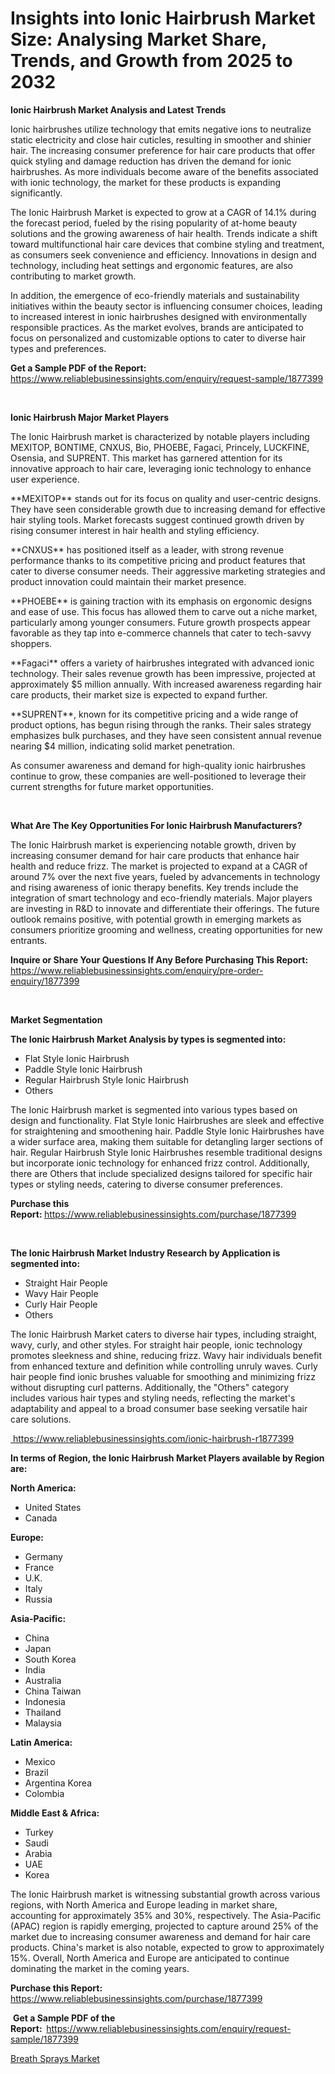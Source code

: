 <p><h1>Insights into Ionic Hairbrush Market Size: Analysing Market Share, Trends, and Growth from 2025 to 2032</h1></p><p><strong>Ionic Hairbrush Market Analysis and Latest Trends</strong></p>
<p><p>Ionic hairbrushes utilize technology that emits negative ions to neutralize static electricity and close hair cuticles, resulting in smoother and shinier hair. The increasing consumer preference for hair care products that offer quick styling and damage reduction has driven the demand for ionic hairbrushes. As more individuals become aware of the benefits associated with ionic technology, the market for these products is expanding significantly.</p><p>The Ionic Hairbrush Market is expected to grow at a CAGR of 14.1% during the forecast period, fueled by the rising popularity of at-home beauty solutions and the growing awareness of hair health. Trends indicate a shift toward multifunctional hair care devices that combine styling and treatment, as consumers seek convenience and efficiency. Innovations in design and technology, including heat settings and ergonomic features, are also contributing to market growth. </p><p>In addition, the emergence of eco-friendly materials and sustainability initiatives within the beauty sector is influencing consumer choices, leading to increased interest in ionic hairbrushes designed with environmentally responsible practices. As the market evolves, brands are anticipated to focus on personalized and customizable options to cater to diverse hair types and preferences.</p></p>
<p><strong>Get a Sample PDF of the Report:&nbsp;</strong> <a href="https://www.reliablebusinessinsights.com/enquiry/request-sample/1877399?utm_campaign=2275&utm_medium=2&utm_source=Github&utm_content=ia&utm_term=07022025&utm_id=ionic-hairbrush">https://www.reliablebusinessinsights.com/enquiry/request-sample/1877399</a></p>
<p>&nbsp;</p>
<p><strong>Ionic Hairbrush Major Market Players</strong></p>
<p><p>The Ionic Hairbrush market is characterized by notable players including MEXITOP, BONTIME, CNXUS, Bio, PHOEBE, Fagaci, Princely, LUCKFINE, Osensia, and SUPRENT. This market has garnered attention for its innovative approach to hair care, leveraging ionic technology to enhance user experience.</p><p>**MEXITOP** stands out for its focus on quality and user-centric designs. They have seen considerable growth due to increasing demand for effective hair styling tools. Market forecasts suggest continued growth driven by rising consumer interest in hair health and styling efficiency.</p><p>**CNXUS** has positioned itself as a leader, with strong revenue performance thanks to its competitive pricing and product features that cater to diverse consumer needs. Their aggressive marketing strategies and product innovation could maintain their market presence.</p><p>**PHOEBE** is gaining traction with its emphasis on ergonomic designs and ease of use. This focus has allowed them to carve out a niche market, particularly among younger consumers. Future growth prospects appear favorable as they tap into e-commerce channels that cater to tech-savvy shoppers.</p><p>**Fagaci** offers a variety of hairbrushes integrated with advanced ionic technology. Their sales revenue growth has been impressive, projected at approximately $5 million annually. With increased awareness regarding hair care products, their market size is expected to expand further.</p><p>**SUPRENT**, known for its competitive pricing and a wide range of product options, has begun rising through the ranks. Their sales strategy emphasizes bulk purchases, and they have seen consistent annual revenue nearing $4 million, indicating solid market penetration.</p><p>As consumer awareness and demand for high-quality ionic hairbrushes continue to grow, these companies are well-positioned to leverage their current strengths for future market opportunities.</p></p>
<p>&nbsp;</p>
<p><strong>What Are The Key Opportunities For Ionic Hairbrush Manufacturers?</strong></p>
<p><p>The Ionic Hairbrush market is experiencing notable growth, driven by increasing consumer demand for hair care products that enhance hair health and reduce frizz. The market is projected to expand at a CAGR of around 7% over the next five years, fueled by advancements in technology and rising awareness of ionic therapy benefits. Key trends include the integration of smart technology and eco-friendly materials. Major players are investing in R&D to innovate and differentiate their offerings. The future outlook remains positive, with potential growth in emerging markets as consumers prioritize grooming and wellness, creating opportunities for new entrants.</p></p>
<p><strong>Inquire or Share Your Questions If Any Before Purchasing This Report:</strong> <a href="https://www.reliablebusinessinsights.com/enquiry/pre-order-enquiry/1877399?utm_campaign=2275&utm_medium=2&utm_source=Github&utm_content=ia&utm_term=07022025&utm_id=ionic-hairbrush">https://www.reliablebusinessinsights.com/enquiry/pre-order-enquiry/1877399</a></p>
<p>&nbsp;</p>
<p><strong>Market Segmentation</strong></p>
<p><strong>The Ionic Hairbrush Market Analysis by types is segmented into:</strong></p>
<p><ul><li>Flat Style Ionic Hairbrush</li><li>Paddle Style Ionic Hairbrush</li><li>Regular Hairbrush Style Ionic Hairbrush</li><li>Others</li></ul></p>
<p><p>The Ionic Hairbrush market is segmented into various types based on design and functionality. Flat Style Ionic Hairbrushes are sleek and effective for straightening and smoothening hair. Paddle Style Ionic Hairbrushes have a wider surface area, making them suitable for detangling larger sections of hair. Regular Hairbrush Style Ionic Hairbrushes resemble traditional designs but incorporate ionic technology for enhanced frizz control. Additionally, there are Others that include specialized designs tailored for specific hair types or styling needs, catering to diverse consumer preferences.</p></p>
<p><strong>Purchase this Report:&nbsp;</strong><a href="https://www.reliablebusinessinsights.com/purchase/1877399?utm_campaign=2275&utm_medium=2&utm_source=Github&utm_content=ia&utm_term=07022025&utm_id=ionic-hairbrush">https://www.reliablebusinessinsights.com/purchase/1877399</a></p>
<p>&nbsp;</p>
<p><strong>The Ionic Hairbrush Market Industry Research by Application is segmented into:</strong></p>
<p><ul><li>Straight Hair People</li><li>Wavy Hair People</li><li>Curly Hair People</li><li>Others</li></ul></p>
<p><p>The Ionic Hairbrush Market caters to diverse hair types, including straight, wavy, curly, and other styles. For straight hair people, ionic technology promotes sleekness and shine, reducing frizz. Wavy hair individuals benefit from enhanced texture and definition while controlling unruly waves. Curly hair people find ionic brushes valuable for smoothing and minimizing frizz without disrupting curl patterns. Additionally, the "Others" category includes various hair types and styling needs, reflecting the market's adaptability and appeal to a broad consumer base seeking versatile hair care solutions.</p></p>
<p><a href="https://www.reliablebusinessinsights.com/ionic-hairbrush-r1877399?utm_campaign=2275&utm_medium=2&utm_source=Github&utm_content=ia&utm_term=07022025&utm_id=ionic-hairbrush">&nbsp;https://www.reliablebusinessinsights.com/ionic-hairbrush-r1877399</a></p>
<p><strong>In terms of Region, the Ionic Hairbrush Market Players available by Region are:</strong></p>
<p>
    <p> <strong> North America: </strong>
        <ul>
            <li>United States</li>
            <li>Canada</li>
        </ul>
        </p> 
    <p> <strong> Europe: </strong>
        <ul>
            <li>Germany</li>
            <li>France</li>
            <li>U.K.</li>
            <li>Italy</li>
            <li>Russia</li>
        </ul>
        </p> 
    <p> <strong> Asia-Pacific: </strong>
        <ul>
            <li>China</li>
            <li>Japan</li>
            <li>South Korea</li>
            <li>India</li>
            <li>Australia</li>
            <li>China Taiwan</li>
            <li>Indonesia</li>
            <li>Thailand</li>
            <li>Malaysia</li>
        </ul>
        </p> 
    <p> <strong> Latin America: </strong>
        <ul>
            <li>Mexico</li>
            <li>Brazil</li>
            <li>Argentina Korea</li>
            <li>Colombia</li>
        </ul>
        </p> 
    <p> <strong> Middle East & Africa: </strong>
        <ul>
            <li>Turkey</li>
            <li>Saudi</li>
            <li>Arabia</li>
            <li>UAE</li>
            <li>Korea</li>
        </ul>
    </p>
    </p>
<p><p>The Ionic Hairbrush market is witnessing substantial growth across various regions, with North America and Europe leading in market share, accounting for approximately 35% and 30%, respectively. The Asia-Pacific (APAC) region is rapidly emerging, projected to capture around 25% of the market due to increasing consumer awareness and demand for hair care products. China's market is also notable, expected to grow to approximately 15%. Overall, North America and Europe are anticipated to continue dominating the market in the coming years.</p></p>
<p><strong>Purchase this Report: </strong><a href="https://www.reliablebusinessinsights.com/purchase/1877399?utm_campaign=2275&utm_medium=2&utm_source=Github&utm_content=ia&utm_term=07022025&utm_id=ionic-hairbrush">https://www.reliablebusinessinsights.com/purchase/1877399</a></p>
<p>&nbsp;<strong>Get a Sample PDF of the Report:&nbsp;&nbsp;</strong><a href="https://www.reliablebusinessinsights.com/enquiry/request-sample/1877399?utm_campaign=2275&utm_medium=2&utm_source=Github&utm_content=ia&utm_term=07022025&utm_id=ionic-hairbrush">https://www.reliablebusinessinsights.com/enquiry/request-sample/1877399</a></p>
<p><strong></strong></p>
<p><p><a href="https://github.com/maclarensidney/Market-Research-Report-List-1/blob/main/breath-sprays-market.md?utm_campaign=2275&utm_medium=2&utm_source=Github&utm_content=ia&utm_term=07022025&utm_id=ionic-hairbrush">Breath Sprays Market</a></p></p>